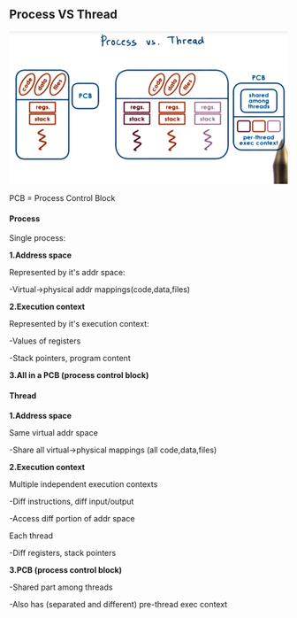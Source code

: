 ## Process VS Thread

![](/assets/process_vs_thread.png)

PCB = Process Control Block

#### Process

Single process:

__1.Address space__

Represented by it's addr space:

-Virtual->physical addr mappings(code,data,files)

__2.Execution context__

Represented by it's execution context:

-Values of registers

-Stack pointers, program content

__3.All in a PCB (process control block)__

#### Thread

__1.Address space__

Same virtual addr space

-Share all virtual->physical mappings (all code,data,files)

__2.Execution context__

Multiple independent execution contexts

-Diff instructions, diff input/output

-Access diff portion of addr space

Each thread

-Diff registers, stack pointers

__3.PCB (process control block)__

-Shared part among threads

-Also has (separated and different) pre-thread exec context